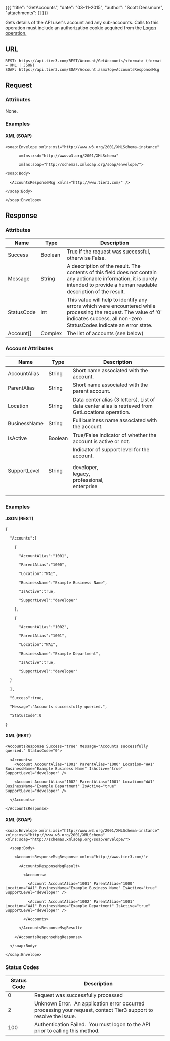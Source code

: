 {{{
  "title": "GetAccounts",
  "date": "03-11-2015",
  "author": "Scott Densmore",
  "attachments": []
}}}

Gets details of the API user's account and any sub-accounts. Calls to this operation must include an authorization cookie acquired from the <a href="/api-docs#authentication-logon">Logon operation.</a>

## URL

    REST: https://api.tier3.com/REST/Account/GetAccounts/<format> (format = XML | JSON)
    SOAP: https://api.tier3.com/SOAP/Account.asmx?op=AccountsResponseMsg

## Request

### Attributes

None.

### Examples

#### XML (SOAP)

    <soap:Envelope xmlns:xsi="http://www.w3.org/2001/XMLSchema-instance" 

          xmlns:xsd="http://www.w3.org/2001/XMLSchema" 

          xmlns:soap="http://schemas.xmlsoap.org/soap/envelope/">

    <soap:Body>

      <AccountsResponseMsg xmlns="http://www.tier3.com/" />

    </soap:Body>

    </soap:Envelope>  

## Response

### Attributes

<table>
  <thead>
  <tr>
    <th>Name</th>
    <th>Type</th>
    <th>Description</th>
  </tr>
</thead>
<tbody>
    <tr>
      <td>Success</td>
      <td>Boolean</td>
      <td>True if the request was successful, otherwise False.</td>
    </tr>
    <tr>
      <td>Message</td>
      <td>String</td>
      <td>A description of the result. The contents of this field does not contain any actionable information, it is purely intended to provide a human readable description of the result.</td>
    </tr>
    <tr>
      <td>StatusCode</td>
      <td>Int</td>
      <td>This value will help to identify any errors which were encountered while processing the request. The value of '0' indicates success, all non-zero StatusCodes indicate an error state.</td>
    </tr>
    <tr>
      <td>Account[]</td>
      <td>Complex</td>
      <td>The list of accounts (see below)</td>
    </tr>
  </tbody>
</table>

### Account Attributes

<table>
  <thead>
  <tr>
    <th>Name</th>
    <th>Type</th>
    <th>Description</th>
  </tr>
</thead>
<tbody>
    <tr>
      <td>AccountAlias</td>
      <td>String</td>
      <td>Short name associated with the account.</td>
    </tr>
    <tr>
      <td>ParentAlias</td>
      <td>String</td>
      <td>Short name associated with the parent account.</td>
    </tr>
    <tr>
      <td>Location</td>
      <td>String</td>
      <td>Data center alias (3 letters). List of data center alias is retrieved from <a>GetLocations</a> operation.</td>
    </tr>
    <tr>
      <td>BusinessName</td>
      <td>String</td>
      <td>Full business name associated with the account.</td>
    </tr>
    <tr>
      <td>IsActive</td>
      <td>Boolean</td>
      <td>True/False indicator of whether the account is active or not.</td>
    </tr>
    <tr>
      <td>SupportLevel</td>
      <td>String</td>
      <td>Indicator of support level for the account.
        <p>developer,
          <br />legacy,
          <br />professional,
          <br />enterprise</p>
      </td>
    </tr>
  </tbody>
</table>

### Examples

#### JSON (REST)

    {

      "Accounts":[

        {

          "AccountAlias":"1001",

          "ParentAlias":"1000",

          "Location":"WA1",

          "BusinessName":"Example Business Name",

          "IsActive":true,

          "SupportLevel":"developer"

        },

        {

          "AccountAlias":"1002",

          "ParentAlias":"1001",

          "Location":"WA1",

          "BusinessName":"Example Department",

          "IsActive":true,

          "SupportLevel":"developer"

      }

      ],

      "Success":true,

      "Message":"Accounts successfully queried.",

      "StatusCode":0

    }

#### XML (REST)

    <AccountsResponse Success="true" Message="Accounts successfully queried." StatusCode="0">

      <Accounts>
        <Account AccountAlias="1001" ParentAlias="1000" Location="WA1" BusinessName="Example Business Name" IsActive="true" SupportLevel="developer" />

        <Account AccountAlias="1002" ParentAlias="1001" Location="WA1" BusinessName="Example Department" IsActive="true" SupportLevel="developer" />

      </Accounts>

    </AccountsResponse>

#### XML (SOAP)

    <soap:Envelope xmlns:xsi="http://www.w3.org/2001/XMLSchema-instance" xmlns:xsd="http://www.w3.org/2001/XMLSchema" xmlns:soap="http://schemas.xmlsoap.org/soap/envelope/">

      <soap:Body>

        <AccountsResponseMsgResponse xmlns="http://www.tier3.com/">

          <AccountsResponseMsgResult>

            <Accounts>

              <Account AccountAlias="1001" ParentAlias="1000" Location="WA1" BusinessName="Example Business Name" IsActive="true" SupportLevel="developer" />

              <Account AccountAlias="1002" ParentAlias="1001" Location="WA1" BusinessName="Example Department" IsActive="true" SupportLevel="developer" />

            </Accounts>

          </AccountsResponseMsgResult>

        </AccountsResponseMsgResponse>

      </soap:Body>

    </soap:Envelope>


### Status Codes

<table>
    <thead>
  <tr>
    <th>Status Code</th>
    <th>Description</th>
  </tr>
  </thead>
  <tbody>
    <tr>
      <td>0</td>
      <td>Request was successfully processed</td>
    </tr>
    <tr>
      <td>2</td>
      <td>Unknown Error. &nbsp;An application error occurred processing your request, contact Tier3 support to resolve the issue.</td>
    </tr>
    <tr>
      <td>100</td>
      <td>Authentication Failed. &nbsp;You must logon to the API prior to calling this method.</td>
    </tr>
  </tbody>
</table>
